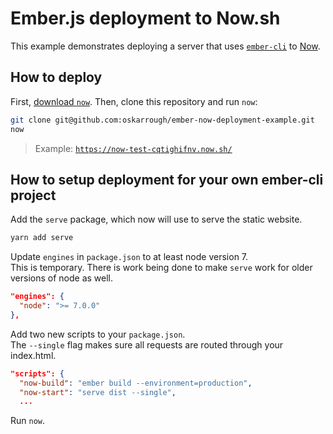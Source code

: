# Ember.js deployment to Now.sh

This example demonstrates deploying a server that uses [`ember-cli`](https://github.com/ember-cli/ember-cli/) to [Now](https://now.sh/).

## How to deploy

First, [download `now`](https://zeit.co/download). Then, clone this repository and run `now`:

```bash
git clone git@github.com:oskarrough/ember-now-deployment-example.git
now
```

> Example: [`https://now-test-cqtighifnv.now.sh/`](https://now-test-cqtighifnv.now.sh/)

## How to setup deployment for your own ember-cli project
  
Add the `serve` package, which now will use to serve the static website.

```bash
yarn add serve
```

Update `engines` in `package.json` to at least node version 7.  
This is temporary. There is work being done to make `serve` work for older versions of node as well.

```json
"engines": {
  "node": ">= 7.0.0"
},
```

Add two new scripts to your `package.json`.  
The `--single` flag makes sure all requests are routed through your index.html.

```json
"scripts": {
  "now-build": "ember build --environment=production",
  "now-start": "serve dist --single",
  ...
```

Run `now`.
